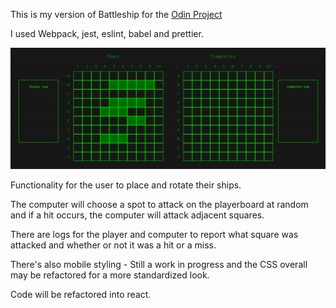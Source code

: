 This is my version of Battleship for the [Odin Project](https://www.TheOdinProject.com) 

I used Webpack, jest, eslint, babel and prettier.

![alt text](image-1.png)

Functionality for the user to place and rotate their ships.

The computer will choose a spot to attack on the playerboard at random and if a hit occurs, the computer will attack adjacent squares.

There are logs for the player and computer to report what square was attacked and whether or not it was a hit or a miss.

There's also mobile styling - Still a work in progress and the CSS overall may be refactored for a more standardized look.

Code will be refactored into react.